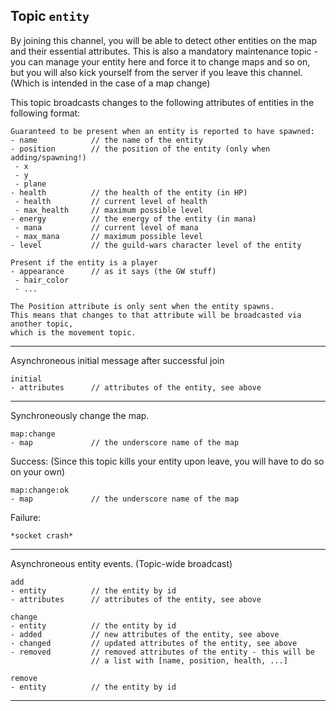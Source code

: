 ## Topic `entity`

By joining this channel, you will be able to detect other entities on the map and their essential attributes.
This is also a mandatory maintenance topic - you can manage your entity here and force it to change maps and
so on, but you will also kick yourself from the server if you leave this channel. (Which is intended in the
case of a map change)

This topic broadcasts changes to the following attributes of entities in the following format:

```
Guaranteed to be present when an entity is reported to have spawned:
- name            // the name of the entity
- position        // the position of the entity (only when adding/spawning!)
 - x
 - y
 - plane
- health          // the health of the entity (in HP)
 - health         // current level of health
 - max_health     // maximum possible level
- energy          // the energy of the entity (in mana)
 - mana           // current level of mana
 - max_mana       // maximum possible level
- level           // the guild-wars character level of the entity

Present if the entity is a player
- appearance      // as it says (the GW stuff)
 - hair_color
 - ...

The Position attribute is only sent when the entity spawns.
This means that changes to that attribute will be broadcasted via another topic,
which is the movement topic.
```

---

Asynchroneous initial message after successful join

```
initial
- attributes      // attributes of the entity, see above
```

---

Synchroneously change the map.

```
map:change
- map             // the underscore name of the map
```

Success: (Since this topic kills your entity upon leave, you will have to do so on your own)

```
map:change:ok
- map             // the underscore name of the map
```

Failure:

```
*socket crash*
```

---

Asynchroneous entity events. (Topic-wide broadcast)

```
add
- entity          // the entity by id
- attributes      // attributes of the entity, see above
```

```
change
- entity          // the entity by id
- added           // new attributes of the entity, see above
- changed         // updated attributes of the entity, see above
- removed         // removed attributes of the entity - this will be
                  // a list with [name, position, health, ...]
```

```
remove
- entity          // the entity by id
```

---
